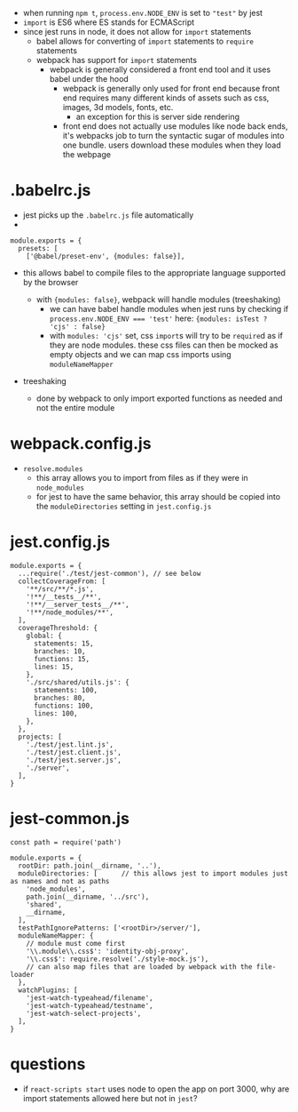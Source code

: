 - when running `npm t`, `process.env.NODE_ENV` is set to `"test"` by jest
- `import` is ES6 where ES stands for ECMAScript
- since jest runs in node, it does not allow for `import` statements
  - babel allows for converting of `import` statements to `require` statements
  - webpack has support for `import` statements
    - webpack is generally considered a front end tool and it uses babel under the hood
      - webpack is generally only used for front end because front end requires many different kinds of assets such as css, images, 3d models, fonts, etc.
        - an exception for this is server side rendering
      - front end does not actually use modules like node back ends, it's webpacks job to turn the syntactic sugar of modules into one bundle. users download these modules when they load the webpage

# .babelrc.js

- jest picks up the `.babelrc.js` file automatically
-

```
module.exports = {
  presets: [
    ['@babel/preset-env', {modules: false}],
```

- this allows babel to compile files to the appropriate language supported by the browser

  - with `{modules: false}`, webpack will handle modules (treeshaking)
    - we can have babel handle modules when jest runs by checking if `process.env.NODE_ENV === 'test'` here: `{modules: isTest ? 'cjs' : false}`
    - with `modules: 'cjs'` set, css `import`s will try to be `require`d as if they are node modules. these css files can then be mocked as empty objects and we can map css imports using `moduleNameMapper`

- treeshaking
  - done by webpack to only import exported functions as needed and not the entire module

# webpack.config.js

- `resolve.modules`
  - this array allows you to import from files as if they were in `node_modules`
  - for jest to have the same behavior, this array should be copied into the `moduleDirectories` setting in `jest.config.js`

# jest.config.js

```
module.exports = {
  ...require('./test/jest-common'), // see below
  collectCoverageFrom: [
    '**/src/**/*.js',
    '!**/__tests__/**',
    '!**/__server_tests__/**',
    '!**/node_modules/**',
  ],
  coverageThreshold: {
    global: {
      statements: 15,
      branches: 10,
      functions: 15,
      lines: 15,
    },
    './src/shared/utils.js': {
      statements: 100,
      branches: 80,
      functions: 100,
      lines: 100,
    },
  },
  projects: [
    './test/jest.lint.js',
    './test/jest.client.js',
    './test/jest.server.js',
    './server',
  ],
}

```

# jest-common.js

```
const path = require('path')

module.exports = {
  rootDir: path.join(__dirname, '..'),
  moduleDirectories: [      // this allows jest to import modules just as names and not as paths
    'node_modules',
    path.join(__dirname, '../src'),
    'shared',
    __dirname,
  ],
  testPathIgnorePatterns: ['<rootDir>/server/'],
  moduleNameMapper: {
    // module must come first
    '\\.module\\.css$': 'identity-obj-proxy',
    '\\.css$': require.resolve('./style-mock.js'),
    // can also map files that are loaded by webpack with the file-loader
  },
  watchPlugins: [
    'jest-watch-typeahead/filename',
    'jest-watch-typeahead/testname',
    'jest-watch-select-projects',
  ],
}

```

# questions

- if `react-scripts start` uses node to open the app on port 3000, why are import statements allowed here but not in `jest`?
